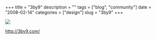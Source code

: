 +++
title = "3by9"
description = ""
tags = ["blog", "community"]
date = "2008-02-14"
categories = ["design"]
slug = "3by9"
+++


 

  <div id="screens-thumbs" class="clearfix">
    <div class="txt-center" id="design-submission"><a href="http://3by9.com/"><img id='bluga-thumbnail-948' class='bluga-thumbnail large' src='http://media.konigi.com/bluga/
wt47f279e64bf4d_0.jpg'/></a></div>  
  </div>   
<p><a href="http://3by9.com/">http://3by9.com/</a></p>




